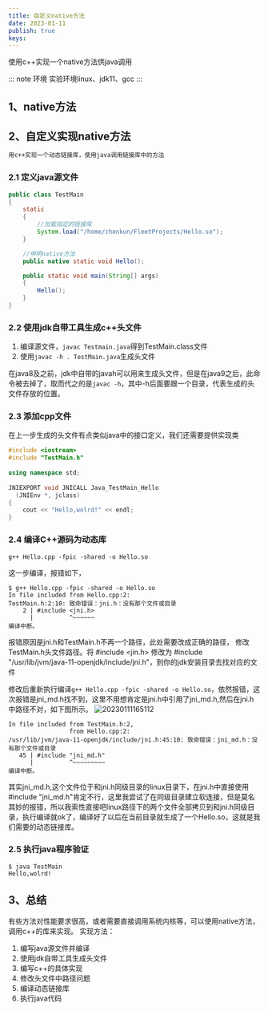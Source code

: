 ```yaml
---
title: 自定义native方法
date: 2023-01-11
publish: true
keys:
---
```

使用c++实现一个native方法供java调用
 <!--more-->

::: note 环境
    实验环境linux、jdk11、gcc
:::

## 1、native方法

## 2、自定义实现native方法

~~~markdown
用c++实现一个动态链接库，使用java调用链接库中的方法
~~~

### 2.1 定义java源文件

~~~java
public class TestMain
{
    static
    {
        //加载指定的链接库
        System.load("/home/chenkun/FleetProjects/Hello.so");
    }

    //申明native方法
    public native static void Hello();

    public static void main(String[] args)
    {
        Hello();
    }
}
~~~

### 2.2 使用jdk自带工具生成c++头文件

1. 编译源文件，`javac Testmain.java`得到TestMain.class文件
2. 使用`javac -h . TestMain.java`生成头文件

在java8及之前，jdk中自带的javah可以用来生成头文件，但是在java9之后，此命令被去掉了，取而代之的是`javac -h`，其中-h后面要跟一个目录，代表生成的头文件存放的位置。

### 2.3 添加cpp文件

在上一步生成的头文件有点类似java中的接口定义，我们还需要提供实现类

~~~c++
#include <iostream>
#include "TestMain.h"
 
using namespace std;
 
JNIEXPORT void JNICALL Java_TestMain_Hello
  (JNIEnv *, jclass)
{
    cout << "Hello,wolrd!" << endl;
}
~~~

### 2.4 编译C++源码为动态库

~~~shell
g++ Hello.cpp -fpic -shared -o Hello.so
~~~

这一步编译，报错如下，

~~~shell
$ g++ Hello.cpp -fpic -shared -o Hello.so
In file included from Hello.cpp:2:
TestMain.h:2:10: 致命错误：jni.h：没有那个文件或目录
    2 | #include <jni.h>
      |          ^~~~~~~
编译中断。
~~~

报错原因是jni.h和TestMain.h不再一个路径，此处需要改成正确的路径，
修改TestMain.h头文件路径。将 #include <jin.h> 修改为 #include "/usr/lib/jvm/java-11-openjdk/include/jni.h"，到你的jdk安装目录去找对应的文件

修改后重新执行编译`g++ Hello.cpp -fpic -shared -o Hello.so`，依然报错，这次报错是jni_md.h找不到，这里不用想肯定是jni.h中引用了jni_md.h,然后在jni.h中路径不对，如下图所示。
![20230111165112](https://afatpig.oss-cn-chengdu.aliyuncs.com/blog/20230111165112.png)

~~~shell
In file included from TestMain.h:2,
                 from Hello.cpp:2:
/usr/lib/jvm/java-11-openjdk/include/jni.h:45:10: 致命错误：jni_md.h：没有那个文件或目录
   45 | #include "jni_md.h"
      |          ^~~~~~~~~~
编译中断。
~~~

其实jni_md.h,这个文件位于和jni.h同级目录的linux目录下，在jni.h中直接使用#include "jni_md.h"肯定不行，这里我尝试了在同级目录建立软连接，但是莫名其妙的报错，所以我索性直接吧linux路径下的两个文件全部拷贝到和jni.h同级目录，执行编译就ok了，编译好了以后在当前目录就生成了一个Hello.so，这就是我们需要的动态链接库。

### 2.5 执行java程序验证

~~~shell
$ java TestMain           
Hello,wolrd!
~~~

## 3、总结

有些方法对性能要求很高，或者需要直接调用系统内核等，可以使用native方法，调用c++的库来实现。
实现方法：

1. 编写java源文件并编译
2. 使用jdk自带工具生成头文件
3. 编写c++的具体实现
4. 修改头文件中路径问题
5. 编译动态链接库
6. 执行java代码
